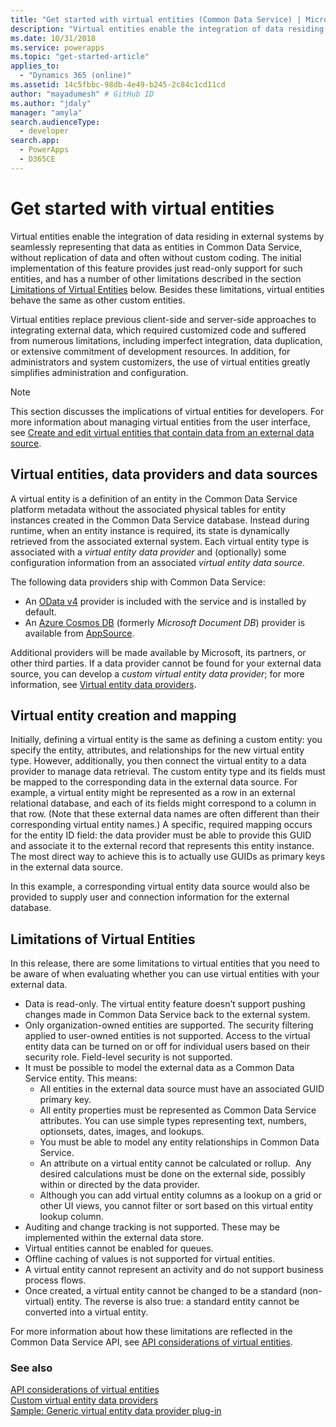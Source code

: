 ```yaml
---
title: "Get started with virtual entities (Common Data Service) | Microsoft Docs"
description: "Virtual entities enable the integration of data residing in external systems by seamlessly representing that data as entities in Common Data Service, without replication of data and often without custom coding."
ms.date: 10/31/2018
ms.service: powerapps
ms.topic: "get-started-article"
applies_to: 
  - "Dynamics 365 (online)"
ms.assetid: 14c5fbbc-98db-4e49-b245-2c84c1cd11cd
author: "mayadumesh" # GitHub ID
ms.author: "jdaly"
manager: "amyla"
search.audienceType: 
  - developer
search.app: 
  - PowerApps
  - D365CE
---
```


# Get started with virtual entities

Virtual entities enable the integration of data residing in external systems by seamlessly representing that data as entities in Common Data Service, without replication of data and often without custom coding. The initial implementation of this feature provides just read-only support for such entities, and has a number of other limitations described in the section [Limitations of Virtual Entities](#limitations-of-virtual-entities) below. Besides these limitations, virtual entities behave the same as other custom entities. 

Virtual entities replace previous client-side and server-side approaches to integrating external data, which required customized code and suffered from numerous limitations, including imperfect integration, data duplication, or extensive commitment of development resources.  In addition, for administrators and system customizers, the use of virtual entities greatly simplifies administration and configuration.

> [!NOTE]
> This section discusses the implications of virtual entities for developers. For more information about managing virtual entities from the user interface, see [Create and edit virtual entities that contain data from an external data source](../../../maker/common-data-service/create-edit-virtual-entities.md).

## Virtual entities, data providers and data sources

A virtual entity is a definition of an entity in the Common Data Service platform metadata without the associated physical tables for entity instances created in the Common Data Service database. Instead during runtime, when an entity instance is required, its state is dynamically retrieved from the associated external system. Each virtual entity type is associated with a *virtual entity data provider* and (optionally) some configuration information from an associated *virtual entity data source*. 

<!-- TODO:
A data provider is a particular type of Common Data Service plug-in, which is registered against CRUD events that occur in the platform. This initial release only supports READ operations. More information: [Write a plug-in](../write-plugin.md) -->

The following data providers ship with Common Data Service:
- An [OData v4](https://www.odata.org/documentation/) provider is included with the service and is installed by default.
- An [Azure Cosmos DB](https://docs.microsoft.com/azure/cosmos-db) (formerly *Microsoft Document DB*) provider is available from [AppSource](https://appsource.microsoft.com).

Additional providers will be made available by Microsoft, its partners, or other third parties. If a data provider cannot be found for your external data source, you can develop a *custom virtual entity data provider*; for more information, see [Virtual entity data providers](custom-ve-data-providers.md).

## Virtual entity creation and mapping

Initially, defining a virtual entity is the same as defining a custom entity: you specify the entity, attributes, and relationships for the new virtual entity type. However, additionally, you then connect the virtual entity to a data provider to manage data retrieval. The custom entity type and its fields must be mapped to the corresponding data in the external data source.  For example, a virtual entity might be represented as a row in an external relational database, and each of its fields might correspond to a column in that row.  (Note that these external data names are often different than their corresponding virtual entity names.) A specific, required mapping occurs for the entity ID field: the data provider must be able to provide this GUID and associate it to the external record that represents this entity instance. The most direct way to achieve this is to actually use GUIDs as primary keys in the external data source.  

In this example, a corresponding virtual entity data source would also be provided to supply user and connection information for the external database.

## Limitations of Virtual Entities

In this release, there are some limitations to virtual entities that you need to be aware of when evaluating whether you can use virtual entities with your external data.
- Data is read-only. The virtual entity feature doesn’t support pushing changes made in Common Data Service back to the external system.
- Only organization-owned entities are supported. The security filtering applied to user-owned entities is not supported. Access to the virtual entity data can be turned on or off for individual users based on their security role. Field-level security is not supported.
- It must be possible to model the external data as a Common Data Service entity. This means:
    - All entities in the external data source must have an associated GUID primary key.  
    - All entity properties must be represented as Common Data Service attributes. You can use simple types representing text, numbers, optionsets, dates, images, and lookups. 
    - You must be able to model any entity relationships in Common Data Service.
    - An attribute on a virtual entity cannot be calculated or rollup.  Any desired calculations must be done on the external side, possibly within or directed by the data provider.
    - Although you can add virtual entity columns as a lookup on a grid or other UI views, you cannot filter or sort based on this virtual entity lookup column.
- Auditing and change tracking is not supported.  These may be implemented within the external data store.
- Virtual entities cannot be enabled for queues.
- Offline caching of values is not supported for virtual entities.
- A virtual entity cannot represent an activity and do not support business process flows.
- Once created, a virtual entity cannot be changed to be a standard (non-virtual) entity.  The reverse is also true: a standard entity cannot be converted into a virtual entity.

For more information about how these limitations are reflected in the Common Data Service API, see [API considerations of virtual entities](api-considerations-ve.md). 

### See also

[API considerations of virtual entities](api-considerations-ve.md)<br />
[Custom virtual entity data providers](custom-ve-data-providers.md)<br />
[Sample: Generic virtual entity data provider plug-in](sample-generic-ve-plugin.md)
